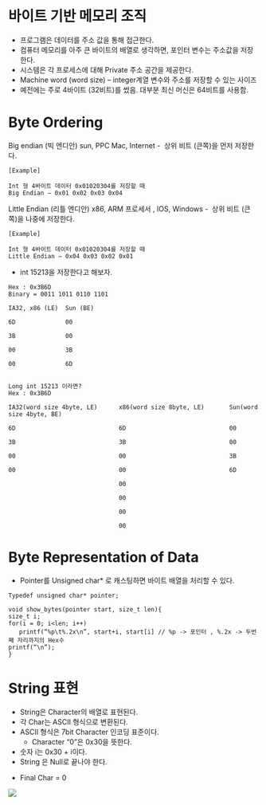 # 바이트 기반 메모리 조직

- 프로그램은 데이터를 주소 값을 통해 접근한다.
- 컴퓨터 메모리를 아주 큰 바이트의 배열로 생각하면, 포인터 변수는 주소값을 저장한다.
- 시스템은 각 프로세스에 대해 Private 주소 공간을 제공한다.
- Machine word (word size) – integer계열 변수와 주소를 저장할 수 있는 사이즈
- 예전에는 주로 4바이트 (32비트)를 썼음. 대부분 최신 머신은 64비트를 사용함.

# Byte Ordering

Big endian (빅 엔디안) sun, PPC Mac, Internet
-  상위 비트 (큰쪽)을 먼저 저장한다.

```
[Example]

Int 형 4바이트 데이터 0x01020304를 저장할 때
Big Endian – 0x01 0x02 0x03 0x04
```


Little Endian (리틀 엔디안) x86, ARM 프로세서 , IOS, Windows
-  상위 비트 (큰쪽)을 나중에 저장한다.

```
[Example]

Int 형 4바이트 데이터 0x01020304를 저장할 때
Little Endian – 0x04 0x03 0x02 0x01
```

- int 15213을 저장한다고 해보자.
```
Hex : 0x3B6D
Binary = 0011 1011 0110 1101

IA32, x86 (LE)  Sun (BE)

6D              00

3B              00

00              3B

00              6D


Long int 15213 이라면?
Hex : 0x3B6D

IA32(word size 4byte, LE)      x86(word size 8byte, LE)       Sun(word size 4byte, BE)

6D                             6D                             00

3B                             3B                             00

00                             00                             3B

00                             00                             6D

                               00
 
                               00

                               00

                               00
```

# Byte Representation of Data

- Pointer를 Unsigned char* 로 캐스팅하면 바이트 배열을 처리할 수 있다.
```
Typedef unsigned char* pointer;

void show_bytes(pointer start, size_t len){
size_t i;
for(i = 0; i<len; i++)
   printf(“%p\t%.2x\n”, start+i, start[i] // %p -> 포인터 , %.2x -> 두번째 자리까지의 Hex수
printf(“\n”);
}
```

# String 표현

+ String은 Character의 배열로 표현된다.
+ 각 Char는 ASCII 형식으로 변환된다.
+ ASCII 형식은 7bit Character 인코딩 표준이다.
	- Character “0”은 0x30을 뜻한다.
+ 숫자 i는 0x30 + i이다.
+ String 은 Null로 끝나야 한다.
- Final Char = 0

![](https://i.ibb.co/HG1Qnrx/6.png")
